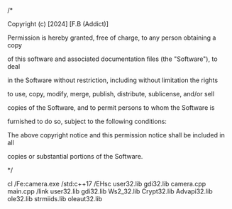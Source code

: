 /*

Copyright (c) [2024] [F.B (Addict)]

Permission is hereby granted, free of charge, to any person obtaining a copy

of this software and associated documentation files (the "Software"), to deal

in the Software without restriction, including without limitation the rights

to use, copy, modify, merge, publish, distribute, sublicense, and/or sell

copies of the Software, and to permit persons to whom the Software is

furnished to do so, subject to the following conditions:

The above copyright notice and this permission notice shall be included in all

copies or substantial portions of the Software.

*/

cl /Fe:camera.exe /std:c++17 /EHsc user32.lib gdi32.lib camera.cpp main.cpp  /link user32.lib gdi32.lib Ws2_32.lib Crypt32.lib Advapi32.lib ole32.lib strmiids.lib oleaut32.lib
